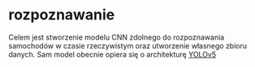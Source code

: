# rozpoznawanie

Celem jest stworzenie modelu CNN zdolnego do rozpoznawania samochodów w czasie rzeczywistym oraz utworzenie własnego zbioru danych. Sam model obecnie opiera się o architekturę [YOLOv5](https://github.com/ultralytics/yolov5)